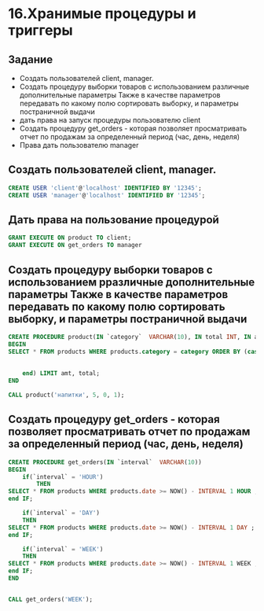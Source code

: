 # 16.Хранимые процедуры и триггеры

## Задание
- Создать пользователей client, manager.
- Создать процедуру выборки товаров с использованием  различные дополнительные параметры  Также в качестве параметров передавать по какому полю сортировать выборку, и параметры постраничной выдачи
- дать права на запуск процедуры пользователю client
- Создать процедуру get_orders - которая позволяет просматривать отчет по продажам за определенный период (час, день, неделя)
- Права дать пользователю manager




## Создать пользователей client, manager.
```sql
CREATE USER 'client'@'localhost' IDENTIFIED BY '12345';
CREATE USER 'manager'@'localhost' IDENTIFIED BY '12345';
```

## Дать права на пользование процедурой
```sql
GRANT EXECUTE ON product TO client;
GRANT EXECUTE ON get_orders TO manager
```

## Создать процедуру выборки товаров с использованием рразличные дополнительные параметры  Также в качестве параметров передавать по какому полю сортировать выборку, и параметры постраничной выдачи
```sql
CREATE PROCEDURE product(IN `category`  VARCHAR(10), IN total INT, IN amt INT, in `order` INT)
BEGIN
SELECT * FROM products WHERE products.category = category ORDER BY (case `order`
                                                                        when 1 then price
                                                                        when 2 then rating
    end) LIMIT amt, total;
END

CALL product('напитки', 5, 0, 1);
```

## Создать процедуру get_orders - которая позволяет просматривать отчет по продажам за определенный период (час, день, неделя)
```sql
CREATE PROCEDURE get_orders(IN `interval`  VARCHAR(10))
BEGIN
    if(`interval` = 'HOUR')
        THEN
SELECT * FROM products WHERE products.date >= NOW() - INTERVAL 1 HOUR ;
end IF;

    if(`interval` = 'DAY')
    THEN
SELECT * FROM products WHERE products.date >= NOW() - INTERVAL 1 DAY ;
end IF;

    if(`interval` = 'WEEK')
    THEN
SELECT * FROM products WHERE products.date >= NOW() - INTERVAL 1 WEEK ;
end IF;
END


CALL get_orders('WEEK');
```